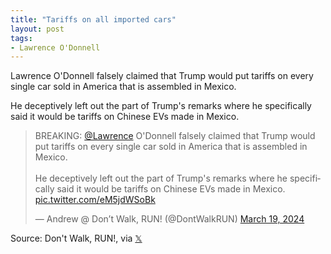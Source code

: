 ```yaml
---
title: "Tariffs on all imported cars"
layout: post
tags:
- Lawrence O'Donnell
---
```


Lawrence O'Donnell falsely claimed that Trump would put tariffs on every single car sold in America that is assembled in Mexico.

He deceptively left out the part of Trump's remarks where he specifically said it would be tariffs on Chinese EVs made in Mexico.

<blockquote class="twitter-tweet"><p lang="en" dir="ltr">BREAKING: <a href="https://twitter.com/Lawrence?ref_src=twsrc%5Etfw">@Lawrence</a> O&#39;Donnell falsely claimed that Trump would put tariffs on every single car sold in America that is assembled in Mexico.<br><br>He deceptively left out the part of Trump&#39;s remarks where he specifically said it would be tariffs on Chinese EVs made in Mexico. <a href="https://t.co/eM5jdWSoBk">pic.twitter.com/eM5jdWSoBk</a></p>&mdash; Andrew @ Don’t Walk, RUN! (@DontWalkRUN) <a href="https://twitter.com/DontWalkRUN/status/1770066821133062504?ref_src=twsrc%5Etfw">March 19, 2024</a></blockquote> <script async src="https://platform.twitter.com/widgets.js" charset="utf-8"></script>

Source: Don't Walk, RUN!, via [𝕏](https://x.com)
